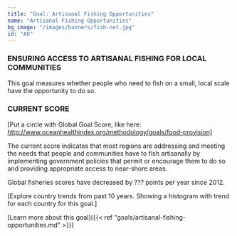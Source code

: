 ```yaml
---
title: "Goal: Artisanal Fishing Opportunities"
name: "Artisanal Fishing Opportunities"
bg_image: "/images/banners/fish-net.jpg"
id: "AO"
---
```


### ENSURING ACCESS TO ARTISANAL FISHING FOR LOCAL COMMUNITIES

This goal measures whether people who need to fish on a small, local scale have the opportunity to do so.

### CURRENT SCORE

[Put a circle with Global Goal Score, like here: http://www.oceanhealthindex.org/methodology/goals/food-provision]

The current score indicates that most regions are addressing and meeting the needs that people and communities have to fish artisanally by implementing government policies that permit or encourage them to do so and providing appropriate access to near-shore areas.  

Global fisheries scores have decreased by ??? points per year since 2012.

[Explore country trends from past 10 years. Showing a histogram with trend for each country for this goal.]



[Learn more about this goal]({{< ref "goals/artisanal-fishing-opportunities.md" >}})